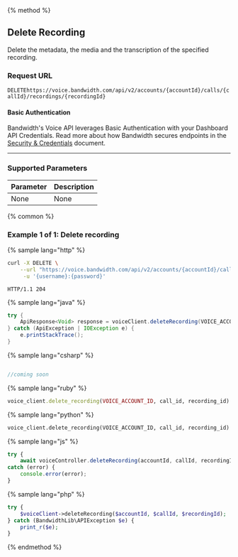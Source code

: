 {% method %}

## Delete Recording

Delete the metadata, the media and the transcription of the specified recording.

### Request URL

<code class="delete">DELETE</code>`https://voice.bandwidth.com/api/v2/accounts/{accountId}/calls/{callId}/recordings/{recordingId}`

#### Basic Authentication

Bandwidth's Voice API leverages Basic Authentication with your Dashboard API Credentials. Read more about how Bandwidth secures endpoints in the [Security & Credentials](../../../guides/accountCredentials.md) document.

---

### Supported Parameters

| Parameter | Description |
|:----------|:------------|
| None      | None        |

{% common %}

### Example 1 of 1: Delete recording

{% sample lang="http" %}

```bash
curl -X DELETE \
    --url "https://voice.bandwidth.com/api/v2/accounts/{accountId}/calls/{callId}/recordings/{recordingId}" \
     -u '{username}:{password}'
```

```
HTTP/1.1 204
```

{% sample lang="java" %}

```java
try {
    ApiResponse<Void> response = voiceClient.deleteRecording(VOICE_ACCOUNT_ID, "callId", "recordingId");
} catch (ApiException | IOException e) {
    e.printStackTrace();
}
```

{% sample lang="csharp" %}

```csharp

//coming soon

```

{% sample lang="ruby" %}

```ruby
voice_client.delete_recording(VOICE_ACCOUNT_ID, call_id, recording_id)
```

{% sample lang="python" %}

```python
voice_client.delete_recording(VOICE_ACCOUNT_ID, call_id, recording_id)
```

{% sample lang="js" %}

```js
try {
    await voiceController.deleteRecording(accountId, callId, recordingId);
catch (error) {
    console.error(error);
}
```

{% sample lang="php" %}

```php
try {
    $voiceClient->deleteRecording($accountId, $callId, $recordingId);
} catch (BandwidthLib\APIException $e) {
    print_r($e);
}
```

{% endmethod %}

